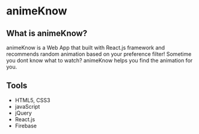 # animeKnow

## What is animeKnow?

animeKnow is a Web App that built with React.js framework and recommends random animation based on your preference filter! Sometime you dont know what to watch? animeKnow helps you find the animation for you.

## Tools
- HTML5, CSS3
- javaScript
- jQuery
- React.js
- Firebase